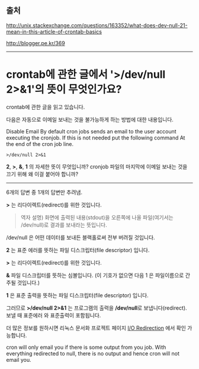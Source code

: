 ## 출처 

http://unix.stackexchange.com/questions/163352/what-does-dev-null-21-mean-in-this-article-of-crontab-basics

http://blogger.pe.kr/369

---

# crontab에 관한 글에서 '>/dev/null 2>&1'의 뜻이 무엇인가요?
crontab에 관한 글을 읽고 있습니다.

다음은 자동으로 이메일 보내는 것을 불가능하게 하는 방법에 대한 내용입니다.

Disable Email By default cron jobs sends an email to the user account executing the cronjob. If this is not needed put the following command At the end of the cron job line.

```shell
>/dev/null 2>&1
```

**2**, **>**, **&**, **1** 의 자세한 뜻이 무엇입니까? cronjob 파일의 마지막에 이메일 보내는 것을 끄기 위해 왜 이걸 붙어야 합니까?

-------------

6개의 답변 중 1개의 답변만 추려냄.

**&gt;** 는 리다이렉트(redirect)를 위한 것입니다. 

> 역자 설명) 화면에 출력된 내용(stdout)을 오른쪽에 나올 파일(여기서는 /dev/null)로 결과를 보내라는 뜻입니다.

/dev/null 은 어떤 데이터를 보내든 블랙홀로써 전부 버려질 것입니다.

**2** 는 표준 에러를 뜻하는 파일 디스크립터(file descriptor) 입니다.

**&gt;** 는 리다이렉트(redirect)를 위한 것입니다. 

**&** 파일 디스크립터를 뜻하는 심볼입니다. (이 기호가 없으면 다음 1 은 파일이름으로 간주될 것입니다.)

**1** 은 표준 출력을 뜻하는 파일 디스크립터(file descriptor) 입니다.

그러므로 **>/dev/null 2>&1** 는 프로그램의 출력을 **/dev/null**로 보냅니다(redirect). 보낼 때 표준에러 와 표준출력이 포함됩니다.

더 많은 정보를 원하시면 리눅스 문서화 프로젝트 페이지 [I/O Redirection](http://www.tldp.org/LDP/abs/html/io-redirection.html) 에서 확인 가능합니다.

cron will only email you if there is some output from you job. With everything redirected to null, there is no output and hence cron will not email you.

